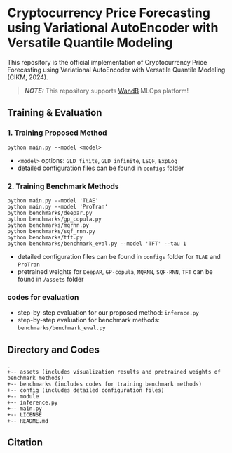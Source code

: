 # Cryptocurrency Price Forecasting using Variational AutoEncoder with Versatile Quantile Modeling

This repository is the official implementation of Cryptocurrency Price Forecasting using Variational AutoEncoder with Versatile Quantile Modeling (CIKM, 2024). 

> **_NOTE:_** This repository supports [WandB](https://wandb.ai/site) MLOps platform!

## Training & Evaluation 

### 1. Training Proposed Method
```
python main.py --model <model>
```   
- `<model>` options: `GLD_finite`, `GLD_infinite`, `LSQF`, `ExpLog`
- detailed configuration files can be found in `configs` folder

### 2. Training Benchmark Methods
```
python main.py --model 'TLAE'
python main.py --model 'ProTran'
python benchmarks/deepar.py 
python benchmarks/gp_copula.py 
python benchmarks/mqrnn.py 
python benchmarks/sqf_rnn.py 
python benchmarks/tft.py
python benchmarks/benchmark_eval.py --model 'TFT' --tau 1
```
- detailed configuration files can be found in `configs` folder for `TLAE` and `ProTran`
- pretrained weights for `DeepAR`, `GP-copula`, `MQRNN`, `SQF-RNN`, `TFT` can be found in `/assets` folder

### codes for evaluation
- step-by-step evaluation for our proposed method: `infernce.py`
- step-by-step evaluation for benchmark methods: `benchmarks/benchmark_eval.py`   

## Directory and Codes
```
.
+-- assets (includes visualization results and pretrained weights of benchmark methods)
+-- benchmarks (includes codes for training benchmark methods)
+-- config (includes detailed configuration files)
+-- module 
+-- inference.py
+-- main.py
+-- LICENSE
+-- README.md
```

## Citation
```

```
